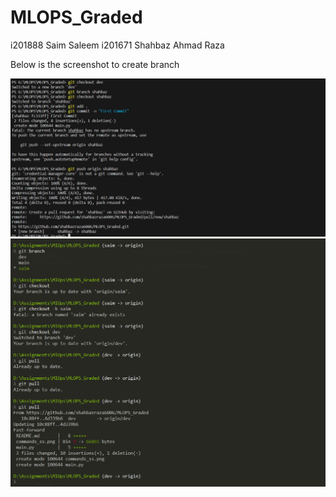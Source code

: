 # MLOPS_Graded
i201888 Saim Saleem
i201671 Shahbaz Ahmad Raza

Below is the screenshot to create branch

![Alt text](commands_ss.png)
![Alt text](commands_saim_dev.png)